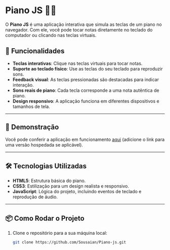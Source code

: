 # Piano JS 🎹🎶

O **Piano JS** é uma aplicação interativa que simula as teclas de um piano no navegador. Com ele, você pode tocar notas diretamente no teclado do computador ou clicando nas teclas virtuais.


## 🚀 Funcionalidades

- **Teclas interativas**: Clique nas teclas virtuais para tocar notas.
- **Suporte ao teclado físico**: Use as teclas do seu teclado para reproduzir sons.
- **Feedback visual**: As teclas pressionadas são destacadas para indicar interação.
- **Sons reais de piano**: Cada tecla corresponde a uma nota autêntica de piano.
- **Design responsivo**: A aplicação funciona em diferentes dispositivos e tamanhos de tela.

---

## 🎥 Demonstração

Você pode conferir a aplicação em funcionamento [aqui](#) (adicione o link para uma versão hospedada se aplicável).

---

## 🛠️ Tecnologias Utilizadas

- **HTML5**: Estrutura básica do piano.
- **CSS3**: Estilização para um design realista e responsivo.
- **JavaScript**: Lógica do projeto, incluindo eventos de teclado e reprodução de áudio.

---

## 📦 Como Rodar o Projeto

1. Clone o repositório para a sua máquina local:
   ```bash
   git clone https://github.com/Sousaian/Piano-js.git

